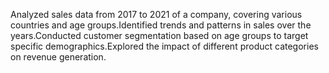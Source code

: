 Analyzed sales data from 2017 to 2021 of a company, covering various countries and age groups.Identified trends and patterns in sales over the years.Conducted customer segmentation based on age groups to target specific demographics.Explored the impact of different product categories on revenue generation.
